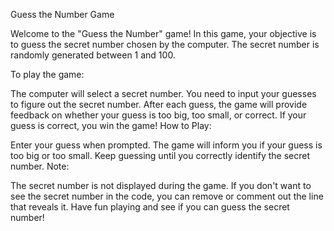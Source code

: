 Guess the Number Game

Welcome to the "Guess the Number" game! In this game, your objective is to guess the secret number chosen by the computer. The secret number is randomly generated between 1 and 100.

To play the game:

The computer will select a secret number.
You need to input your guesses to figure out the secret number.
After each guess, the game will provide feedback on whether your guess is too big, too small, or correct.
If your guess is correct, you win the game!
How to Play:

Enter your guess when prompted.
The game will inform you if your guess is too big or too small.
Keep guessing until you correctly identify the secret number.
Note:

The secret number is not displayed during the game. If you don't want to see the secret number in the code, you can remove or comment out the line that reveals it.
Have fun playing and see if you can guess the secret number!
